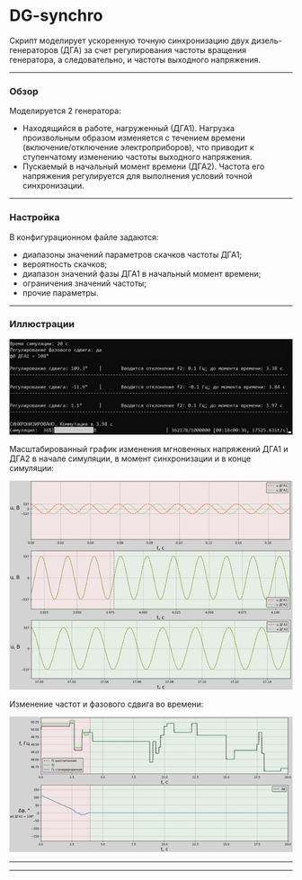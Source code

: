 # DG-synchro
Скрипт моделирует ускоренную точную синхронизацию двух дизель-генераторов (ДГА) за счет регулирования частоты вращения генератора, а следовательно, и частоты выходного напряжения.
____
### Обзор
Моделируется 2 генератора:
- Находящийся в работе, нагруженный (ДГА1). Нагрузка произвольным образом изменяется с течением времени (включение/отключение электроприборов), что приводит к ступенчатому изменению частоты выходного напряжения.
- Пускаемый в начальный момент времени (ДГА2). Частота его напряжения регулируется для выполнения условий точной синхронизации.
____
### Настройка
В конфигурационном файле задаются:
- диапазоны значений параметров скачков частоты ДГА1;
- вероятность скачков;
- диапазон значений фазы ДГА1 в начальный момент времени;
- ограничения значений частоты;
- прочие параметры.
____
### Иллюстрации

![console](/Pics/1.jpg)

Масштабированный график изменения мгновенных напряжений ДГА1 и ДГА2 в начале симуляции, в момент синхронизации и в конце симуляции:

![u](/Pics/2.jpg)

Изменение частот и фазового сдвига во времени:

![f_phi](/Pics/3.jpg)

____
____
